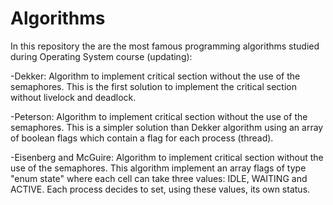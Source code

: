 # Algorithms
In this repository the are the most famous programming algorithms studied during Operating System course (updating):

-Dekker: 
Algorithm to implement critical section without the use of the semaphores. This is the first solution to implement the critical section without livelock and deadlock.

-Peterson:
Algorithm to implement critical section without the use of the semaphores. This is a simpler solution than Dekker algorithm using an array of boolean flags which contain a flag for each process (thread).

-Eisenberg and McGuire:
Algorithm to implement critical section without the use of the semaphores. This algorithm implement an array flags of type "enum state" where each cell can take three values: IDLE, WAITING and ACTIVE. Each process decides to set, using these values, its own status.
